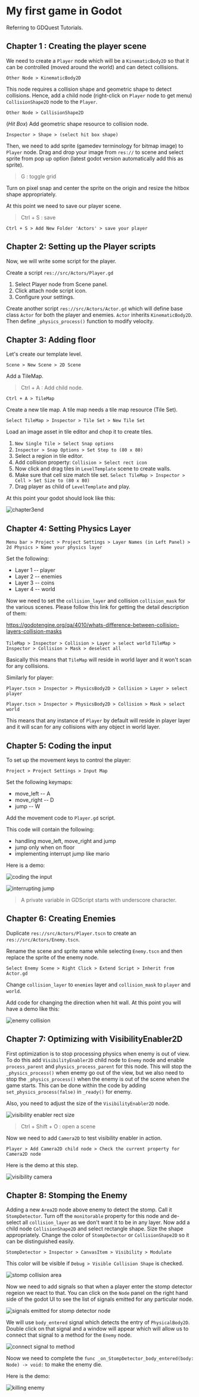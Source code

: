 # My first game in Godot

Referring to GDQuest Tutorials.

## Chapter 1 : Creating the player scene

We need to create a `Player` node which will be a `KinematicBody2D` so that it can be controlled (moved around the world) and can detect collisions.

`Other Node > KinematicBody2D`

This node requires a collision shape and geometric shape to detect collisions. Hence, add a child node (right-click on `Player` node to get menu) `CollisionShape2D` node to the `Player`.

`Other Node > CollisionShape2D`

(*Hit Box*) Add geometric shape resource to collision node.

`Inspector > Shape > (select hit box shape)`

Then, we need to add sprite (gamedev terminology for bitmap image) to `Player` node. Drag and drop your image from `res://` to scene and select sprite from pop up option (latest godot version automatically add this as sprite).

> G : toggle grid

Turn on pixel snap and center the sprite on the origin and resize the hitbox shape appropriately.

At this point we need to save our player scene. 

> Ctrl + S : save

`Ctrl + S > Add New Folder 'Actors' > save your player`


## Chapter 2: Setting up the Player scripts

Now, we will write some script for the player.


Create a script `res://src/Actors/Player.gd`

1. Select Player node from Scene panel.
2. Click attach node script icon.
3. Configure your settings.

Create another script `res://src/Actors/Actor.gd` which will define base class `Actor` for both the player and enemies. `Actor` inherits `KinematicBody2D`. Then define `_physics_process()` function to modify velocity.

## Chapter 3: Adding floor

Let's create our template level.

`Scene > New Scene > 2D Scene`

Add a TileMap.

> Ctrl + A : Add child node.

`Ctrl + A > TileMap`

Create a new tile map. A tile map needs a tile map resource (Tile Set). 

`Select TileMap > Inspector > Tile Set > New Tile Set`

Load an image asset in tile editor and chop it to create tiles.

1. `New Single Tile > Select Snap options`
2. `Inspector > Snap Options > Set Step to (80 x 80)`
3. Select a region in tile editor.
4. Add collision property: `Collision > Select rect icon`
5. Now click and drag tiles in `LevelTemplate` scene to create walls.
6. Make sure that cell size match tile set. `Select TileMap > Inspector > Cell > Set Size to (80 x 80)`
7. Drag player as child of `LevelTemplate` and play.

At this point your godot should look like this:

![chapter3end](./img/chapter3end.png "Added Floor")

## Chapter 4: Setting Physics Layer

`Menu bar > Project > Project Settings > Layer Names (in Left Panel) > 2d Physics > Name your physics layer`

Set the following:

* Layer 1 -- player
* Layer 2 -- enemies
* Layer 3 -- coins
* Layer 4 -- world

Now we need to set the `collision_layer` and collision `collision_mask` for the various scenes. Please follow this link for getting the detail description of them: 

https://godotengine.org/qa/4010/whats-difference-between-collision-layers-collision-masks


`TileMap > Inspector > Collision > Layer > select world`
`TileMap > Inspector > Collision > Mask > deselect all`

Basically this means that `TileMap` will reside in world layer and it won't scan for any collisions.

Similarly for player:

`Player.tscn > Inspector > PhysicsBody2D > Collision > Layer > select player`

`Player.tscn > Inspector > PhysicsBody2D > Collision > Mask > select world`

This means that any instance of `Player` by default will reside in player layer and it will scan for any collisions with any object in world layer.

## Chapter 5: Coding the input

To set up the movement keys to control the player:

`Project > Project Settings > Input Map`

Set the following keymaps:

* move_left -- A
* move_right -- D
* jump -- W

Add the movement code to `Player.gd` script.

This code will contain the following:

* handling move_left, move_right and jump
* jump only when on floor 
* implementing interrupt jump like mario

Here is a demo:

![coding the input](./img/chapter5demo.gif "coding the input")

![interrupting jump](./img/chapter5interruptingjump.gif "interrupting jump")

> A private variable in GDScript starts with underscore character.

## Chapter 6: Creating Enemies

Duplicate `res://src/Actors/Player.tscn` to create an `res://src/Actors/Enemy.tscn`.

Rename the scene and sprite name while selecting `Enemy.tscn` and then replace the sprite of the enemy node. 

`Select Enemy Scene > Right Click > Extend Script > Inherit from Actor.gd`

Change `collision_layer` to `enemies` layer and `collision_mask` to `player` and `world`.

Add code for changing the direction when hit wall. At this point you will have a demo like this:

![enemy collision](./img/chapter6enemycollisiondemo.gif "enemy collision")


## Chapter 7: Optimizing with VisibilityEnabler2D

First optimization is to stop processing physics when enemy is out of view. To do this add `VisibilityEnabler2D` child node to `Enemy` node and enable `process_parent` and `physics_process_parent` for this node. This will stop the `_physics_process()` when enemy go out of the view, but we also need to stop the `_physics_process()` when the enemy is out of the scene when the game starts. This can be done within the code by adding `set_physics_process(false)` in `_ready()` for enemy.

Also, you need to adjust the size of the `VisibilityEnabler2D` node.

![visibility enabler rect size](./img/chapter7visibilityenablernodesize.png "visibility enabler rect size")

> Ctrl + Shift + O : open a scene

Now we need to add `Camera2D` to test visibility enabler in action.

`Player > Add Camera2D child node > Check the current property for Camera2D node`

Here is the demo at this step.

![visibility camera](./img/chapter7visibilitycamerademo.gif "visibility camera")

## Chapter 8: Stomping the Enemy

Adding a new `Area2D` node above enemy to detect the stomp. Call it `StompDetector`. Turn off the `monitorable` property for this node and de-select all `collision_layer` as we don't want it to be in any layer. Now add a child node `CollisionShape2D` and select rectangle shape. Size the shape appropriately. Change the color of `StompDetector` or `CollisionShape2D` so it can be distinguished easily.

`StompDetector > Inspector > CanvasItem > Visibility > Modulate`

This color will be visible if `Debug > Visible Collision Shape` is checked.

![stomp collision area](./img/chapter8stompcollisionshape.png "stomp collision area")

Now we need to add signals so that when a player enter the stomp detector regeion we react to that. You can click on the `Node` panel on the right hand side of the godot UI to see the list of signals emitted for any particular node.

![signals emitted for stomp detector node](./img/chapter8signalsemittedforstompdetectornode.png "signals emitted for stomp detector node")

We will use `body_entered` signal which detects the entry of `PhysicalBody2D`. Double click on that signal and a window will appear which will allow us to connect that signal to a method for the `Enemy` node.

![connect signal to method](./img/chapter8connectingsignaltoamethod.png "connect signal to method")

Noow we need to complete the `func _on_StompDetector_body_entered(body: Node) -> void:` to make the enemy die. 

Here is the demo:

![killing enemy](./img/chapter8stompingandkillingenemy.gif "killing enemy")

